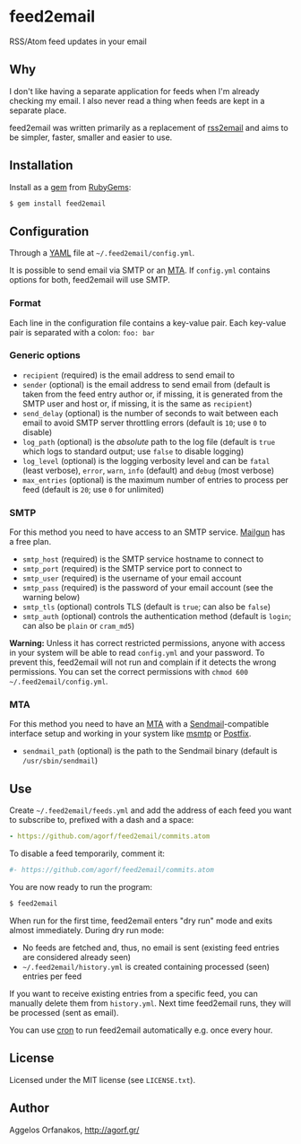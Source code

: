 # feed2email

RSS/Atom feed updates in your email

## Why

I don't like having a separate application for feeds when I'm already checking
my email. I also never read a thing when feeds are kept in a separate place.

feed2email was written primarily as a replacement of [rss2email][] and aims to
be simpler, faster, smaller and easier to use.

[rss2email]: http://www.allthingsrss.com/rss2email/

## Installation

Install as a [gem][] from [RubyGems][]:

~~~ sh
$ gem install feed2email
~~~

[gem]: http://rubygems.org/gems/feed2email
[RubyGems]: http://rubygems.org/

## Configuration

Through a [YAML][] file at `~/.feed2email/config.yml`.

It is possible to send email via SMTP or an [MTA][]. If `config.yml` contains
options for both, feed2email will use SMTP.

[YAML]: http://en.wikipedia.org/wiki/YAML
[MTA]: http://en.wikipedia.org/wiki/Message_transfer_agent

### Format

Each line in the configuration file contains a key-value pair. Each key-value
pair is separated with a colon: `foo: bar`

### Generic options

* `recipient` (required) is the email address to send email to
* `sender` (optional) is the email address to send email from (default is taken
  from the feed entry author or, if missing, it is generated from the SMTP user
  and host or, if missing, it is the same as `recipient`)
* `send_delay` (optional) is the number of seconds to wait between each email to
  avoid SMTP server throttling errors (default is `10`; use `0` to disable)
* `log_path` (optional) is the _absolute_ path to the log file (default is
  `true` which logs to standard output; use `false` to disable logging)
* `log_level` (optional) is the logging verbosity level and can be `fatal`
  (least verbose), `error`, `warn`, `info` (default) and `debug` (most verbose)
* `max_entries` (optional) is the maximum number of entries to process per feed
  (default is `20`; use `0` for unlimited)

### SMTP

For this method you need to have access to an SMTP service. [Mailgun][] has a
free plan.

* `smtp_host` (required) is the SMTP service hostname to connect to
* `smtp_port` (required) is the SMTP service port to connect to
* `smtp_user` (required) is the username of your email account
* `smtp_pass` (required) is the password of your email account (see the warning
   below)
* `smtp_tls` (optional) controls TLS (default is `true`; can also be `false`)
* `smtp_auth` (optional) controls the authentication method (default is `login`;
   can also be `plain` or `cram_md5`)

**Warning:** Unless it has correct restricted permissions, anyone with access in
your system will be able to read `config.yml` and your password. To prevent
this, feed2email will not run and complain if it detects the wrong permissions.
You can set the correct permissions with `chmod 600 ~/.feed2email/config.yml`.

[Mailgun]: http://www.mailgun.com/

### MTA

For this method you need to have an [MTA][] with a [Sendmail][]-compatible
interface setup and working in your system like [msmtp][] or [Postfix][].

* `sendmail_path` (optional) is the path to the Sendmail binary (default is
  `/usr/sbin/sendmail`)

[Sendmail]: http://en.wikipedia.org/wiki/Sendmail
[msmtp]: http://msmtp.sourceforge.net/
[Postfix]: http://en.wikipedia.org/wiki/Postfix_(software)

## Use

Create `~/.feed2email/feeds.yml` and add the address of each feed you want to
subscribe to, prefixed with a dash and a space:

~~~ yaml
- https://github.com/agorf/feed2email/commits.atom
~~~

To disable a feed temporarily, comment it:

~~~ yaml
#- https://github.com/agorf/feed2email/commits.atom
~~~

You are now ready to run the program:

~~~ sh
$ feed2email
~~~

When run for the first time, feed2email enters "dry run" mode and exits almost
immediately. During dry run mode:

* No feeds are fetched and, thus, no email is sent (existing feed entries are
  considered already seen)
* `~/.feed2email/history.yml` is created containing processed (seen) entries per
  feed

If you want to receive existing entries from a specific feed, you can manually
delete them from `history.yml`. Next time feed2email runs, they will be
processed (sent as email).

You can use [cron][] to run feed2email automatically e.g. once every hour.

[cron]: http://en.wikipedia.org/wiki/Cron

## License

Licensed under the MIT license (see `LICENSE.txt`).

## Author

Aggelos Orfanakos, <http://agorf.gr/>
